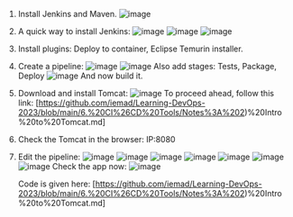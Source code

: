 1) Install Jenkins and Maven.
   ![image](https://github.com/iemad/Learning-DevOps-2023/assets/17620076/62415645-44f1-4b74-a636-bd143ff1ac06)
2) A quick way to install Jenkins:
   ![image](https://github.com/iemad/Learning-DevOps-2023/assets/17620076/7c9b706a-88a4-4a1d-a23b-233efc9336bd)
   ![image](https://github.com/iemad/Learning-DevOps-2023/assets/17620076/c73d4a77-99a1-4387-8fc6-1bb006ad9d5c)
   ![image](https://github.com/iemad/Learning-DevOps-2023/assets/17620076/4e732832-4c1f-43e9-9daa-df144f8729d0)
3) Install plugins: Deploy to container, Eclipse Temurin installer.
4) Create a pipeline:
   ![image](https://github.com/iemad/Learning-DevOps-2023/assets/17620076/6916d263-00d1-4097-b02f-ca93c6fa5120)
   ![image](https://github.com/iemad/Learning-DevOps-2023/assets/17620076/7525684f-c039-493d-89c5-038898b0e6ba)
   Also add stages: Tests, Package, Deploy
   ![image](https://github.com/iemad/Learning-DevOps-2023/assets/17620076/b094f994-6eee-4df9-a0fa-b0fa460b29ac)
   And now build it.
5) Download and install Tomcat:
   ![image](https://github.com/iemad/Learning-DevOps-2023/assets/17620076/a9f3eff2-a697-43ea-a49c-b3b4e8b37ff0)
   To proceed ahead, follow this link: [https://github.com/iemad/Learning-DevOps-2023/blob/main/6.%20CI%26CD%20Tools/Notes%3A%202)%20Intro%20to%20Tomcat.md]
6) Check the Tomcat in the browser: IP:8080
7) Edit the pipeline:
   ![image](https://github.com/iemad/Learning-DevOps-2023/assets/17620076/bd893152-6fed-4bd6-aa3b-bff80cfd4f69)
   ![image](https://github.com/iemad/Learning-DevOps-2023/assets/17620076/8829713c-73f1-4ecf-832f-e8ecaeafe06d)
   ![image](https://github.com/iemad/Learning-DevOps-2023/assets/17620076/ea99937a-a6ba-4f99-8e4d-cd12dd81386a)
   ![image](https://github.com/iemad/Learning-DevOps-2023/assets/17620076/1391f8e2-ec67-4649-b0d1-c204000f84a2)
   ![image](https://github.com/iemad/Learning-DevOps-2023/assets/17620076/f69678a8-16e3-4f0a-8f74-698a11a4b302)
   ![image](https://github.com/iemad/Learning-DevOps-2023/assets/17620076/9ca58a9a-d8b9-49e7-b203-e7c4118bfc16)
   ![image](https://github.com/iemad/Learning-DevOps-2023/assets/17620076/c83561d2-7730-43e4-961a-693584fad47a)
   Check the app now:
   ![image](https://github.com/iemad/Learning-DevOps-2023/assets/17620076/03108a9e-7d16-4393-9938-0445aa73f2ed)

   Code is given here: [https://github.com/iemad/Learning-DevOps-2023/blob/main/6.%20CI%26CD%20Tools/Notes%3A%202)%20Intro%20to%20Tomcat.md]
   
